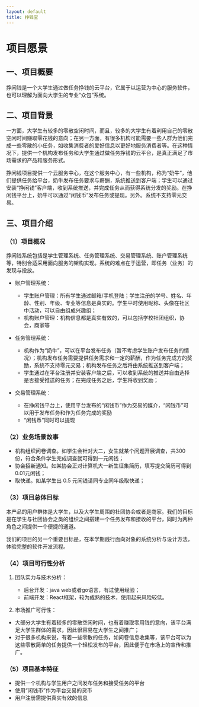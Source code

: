 ```yaml
---
layout: default
title: 挣钱宝
---
```


# 项目愿景

## 一、项目概要

挣闲钱是一个大学生通过做任务挣钱的云平台，它属于以运营为中心的服务软件，也可以理解为面向大学生的专业“众包”系统。

## 二、项目背景

一方面，大学生有较多的零散空闲时间，而且，较多的大学生有着利用自己的零散空闲时间赚取零花钱的意向；在另一方面，有很多机构可能需要一些人群为他们完成一些零散的小任务，如收集消费者的爱好信息以更好地服务消费者等。在这种情况下，提供一个机构发布任务和大学生通过做任务挣钱的云平台，是真正满足了市场需求的产品和服务形式。

挣闲钱项目提供一个云服务中心，在这个服务中心，有一些机构，称为“奶牛”，他们提供任务给平台，奶牛发布任务要求与薪酬，系统推送到客户端；学生可以通过安装“挣闲钱”客户端，收到系统推送，并完成任务从而获得系统分发的奖励。在挣闲钱平台上，奶牛可以通过“闲钱币”发布任务或提现。另外。系统不支持零元交易。

## 三、项目介绍

### （1）项目概况

挣闲钱系统包括是学生管理系统、任务管理系统、交易管理系统、账户管理系统等，特别合适采用面向服务的架构实现。系统的难点在于运营，即任务（业务）的发现与投放。

* 账户管理系统：
  * 学生账户管理：所有学生通过邮箱/手机登陆；学生注册的学号、姓名、年龄、性别、年级、专业等信息是真实的。学生平时使用昵称、头像在社区中活动，可以自由组成兴趣组；
  * 机构账户管理：机构信息都是真实有效的，可以包括学校社团组织，协会，商家等

* 任务管理系统：
  * 机构作为“奶牛”，可以在平台发布任务（暂不考虑学生账户发布任务的情况）；机构发布任务需要提供任务需求和一定的薪酬，作为任务完成方的奖励，系统不支持零元交易；机构发布任务之后将由系统推送到客户端；
  * 学生通过在平台注册并安装客户端之后，可以收到系统的推送并自由选择是否接受推送的任务；在完成任务之后，学生将收到奖励；

* 交易管理系统：
  * 在挣闲钱平台上，使用平台发布的“闲钱币”作为交易的媒介，“闲钱币”可以用于发布任务和作为任务完成的奖励
  * “闲钱币”同时可以提现

### （2）业务场景故事

* 机构组织问卷调查。如学生会针对大二，女生就某个问题开展调查，共300份，符合条件学生完成调查就可得到一元闲钱；
* 协会招新通知。如某协会正对计算机大一新生征集简历，填写提交简历可得到0.01元闲钱；
* 取快递。如某学生出 0.5 元闲钱请同专业同年级取快递；

### （3）项目总体目标

本产品的用户群体是大学生，以及大学生周围的社团协会或者是商家。我们的目标是在学生与社团协会之类的组织之间搭建一个任务发布和接收的平台，同时为两种角色之间提供一个便捷的通道。

我们的项目的另一个重要目标是，在本学期践行面向对象的系统分析与设计方法，体验完整的软件开发流程。

### （4）项目可行性分析

1. 团队实力与技术分析：
   - 后台开发：java web或者go语言，有过使用经验；
   - 前端开发：React框架，较为成熟的技术，使用起来风险较低。

2. 市场推广可行性：

- 大部分大学生有着较多的零散空闲时间，也有着赚取零用钱的意向，该平台满足大学生群体的需求，因此很容易在大学生之间推广；
- 对于很多机构来说，有着一些零散的任务，如问卷信息收集等，该平台可以为这些零散简单的任务提供一个轻松发布的平台，因此便于在市场上的宣传和推广。

### （5）项目基本特征

* 提供一个机构与学生用户之间发布任务和接受任务的平台
* 使用“闲钱币”作为平台交易的货币
* 用户注册需提供真实有效的信息







